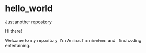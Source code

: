 # hello_world
Just another repository

Hi there!

Welcome to my repository! I'm Amina. I'm nineteen and I find coding entertaining.
